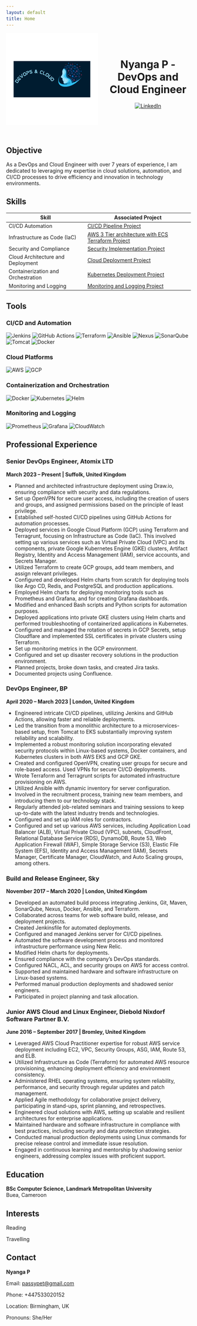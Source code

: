 ```yaml
---
layout: default
title: Home
---
```


<header style="display: flex; align-items: center; justify-content: space-between;">
  <img src="logo.png" alt="NP Logo" style="width: 250px; height: auto; margin-right: 20px;">
  <div style="flex-grow: 1;">
    <h1>Nyanga P - DevOps and Cloud Engineer</h1>
    <p>
      <a href="https://www.linkedin.com/in/nyanga-p-674721258/" target="_blank">
        <img src="https://img.shields.io/badge/-LinkedIn-0072b1?&style=for-the-badge&logo=linkedin&logoColor=white" alt="LinkedIn">
      </a>
    </p>
  </div>
</header>

<section id="objective" class="home-section">
  <h2>Objective</h2>
  <p>As a DevOps and Cloud Engineer with over 7 years of experience, I am dedicated to leveraging my expertise in cloud solutions, automation, and CI/CD processes to drive efficiency and innovation in technology environments.</p>
</section>

<section id="skills" class="home-section">
  <h2>Skills</h2>
  <table>
    <thead>
      <tr>
        <th>Skill</th>
        <th>Associated Project</th>
      </tr>
    </thead>
    <tbody>
      <tr>
        <td>CI/CD Automation</td>
        <td><a href="https://github.com/m-pasima/CI-CD-Pipeline-Project">CI/CD Pipeline Project</a></td>
      </tr>
      <tr>
        <td>Infrastructure as Code (IaC)</td>
        <td><a href="https://github.com/m-pasima/Aws-terraform-multi-tier-application.git">AWS 3 Tier architecture with ECS Terraform Project</a></td>
      </tr>
      <tr>
        <td>Security and Compliance</td>
        <td><a href="https://github.com/m-pasima/Security-Implementation-Project.git">Security Implementation Project</a></td>
      </tr>
      <tr>
        <td>Cloud Architecture and Deployment</td>
        <td><a href="https://github.com/m-pasima/Cloud-Deployment-Project.git">Cloud Deployment Project</a></td>
      </tr>
      <tr>
        <td>Containerization and Orchestration</td>
        <td><a href="https://github.com/m-pasima/Kubernetes-Deployment-Project.git">Kubernetes Deployment Project</a></td>
      </tr>
      <tr>
        <td>Monitoring and Logging</td>
        <td><a href="https://github.com/m-pasima/Monitoring-and-Logging-Project.git">Monitoring and Logging Project</a></td>
      </tr>
    </tbody>
  </table>
</section>

<section id="tools" class="home-section">
  <h2>Tools</h2>
  <h3>CI/CD and Automation</h3>
  <p>
    <img src="https://img.shields.io/badge/-Jenkins-D24939?&style=for-the-badge&logo=Jenkins&logoColor=white" alt="Jenkins">
    <img src="https://img.shields.io/badge/-GitHub_Actions-2088FF?&style=for-the-badge&logo=GitHub-Actions&logoColor=white" alt="GitHub Actions">
    <img src="https://img.shields.io/badge/-Terraform-623CE4?&style=for-the-badge&logo=Terraform&logoColor=white" alt="Terraform">
    <img src="https://img.shields.io/badge/-Ansible-EE0000?&style=for-the-badge&logo=Ansible&logoColor=white" alt="Ansible">
    <img src="https://img.shields.io/badge/-Nexus-4E73B9?&style=for-the-badge&logo=Sonatype&logoColor=white" alt="Nexus">
    <img src="https://img.shields.io/badge/-SonarQube-4E9BCD?&style=for-the-badge&logo=SonarQube&logoColor=white" alt="SonarQube">
    <img src="https://img.shields.io/badge/-Tomcat-F8DC75?&style=for-the-badge&logo=Apache%20Tomcat&logoColor=black" alt="Tomcat">
    <img src="https://img.shields.io/badge/-Docker-2496ED?&style=for-the-badge&logo=Docker&logoColor=white" alt="Docker">
  </p>

  <h3>Cloud Platforms</h3>
  <p>
    <img src="https://img.shields.io/badge/-AWS-232F3E?&style=for-the-badge&logo=Amazon-AWS&logoColor=white" alt="AWS">
    <img src="https://img.shields.io/badge/-GCP-4285F4?&style=for-the-badge&logo=Google-Cloud&logoColor=white" alt="GCP">
  </p>

  <h3>Containerization and Orchestration</h3>
  <p>
    <img src="https://img.shields.io/badge/-Docker-2496ED?&style=for-the-badge&logo=Docker&logoColor=white" alt="Docker">
    <img src="https://img.shields.io/badge/-Kubernetes-326CE5?&style=for-the-badge&logo=Kubernetes&logoColor=white" alt="Kubernetes">
    <img src="https://img.shields.io/badge/-Helm-0F1689?&style=for-the-badge&logo=Helm&logoColor=white" alt="Helm">
  </p>

  <h3>Monitoring and Logging</h3>
  <p>
    <img src="https://img.shields.io/badge/-Prometheus-E6522C?&style=for-the-badge&logo=Prometheus&logoColor=white" alt="Prometheus">
    <img src="https://img.shields.io/badge/-Grafana-F46800?&style=for-the-badge&logo=Grafana&logoColor=white" alt="Grafana">
    <img src="https://img.shields.io/badge/-CloudWatch-FF9900?&style=for-the-badge&logo=Amazon%20AWS&logoColor=white" alt="CloudWatch">
  </p>
</section>

<section id="experience" class="home-section">
  <h2>Professional Experience</h2>
  <h3>Senior DevOps Engineer, Atomix LTD</h3>
  <p><strong>March 2023 – Present | Suffolk, United Kingdom</strong></p>
  <ul>
    <li>Planned and architected infrastructure deployment using Draw.io, ensuring compliance with security and data regulations.</li>
    <li>Set up OpenVPN for secure user access, including the creation of users and groups, and assigned permissions based on the principle of least privilege.</li>
    <li>Established self-hosted CI/CD pipelines using GitHub Actions for automation processes.</li>
    <li>Deployed services in Google Cloud Platform (GCP) using Terraform and Terragrunt, focusing on Infrastructure as Code (IaC). This involved setting up various services such as Virtual Private Cloud (VPC) and its components, private Google Kubernetes Engine (GKE) clusters, Artifact Registry, Identity and Access Management (IAM), service accounts, and Secrets Manager.</li>
    <li>Utilized Terraform to create GCP groups, add team members, and assign relevant privileges.</li>
    <li>Configured and developed Helm charts from scratch for deploying tools like Argo CD, Redis, and PostgreSQL and production applications.</li>
    <li>Employed Helm charts for deploying monitoring tools such as Prometheus and Grafana, and for creating Grafana dashboards.</li>
    <li>Modified and enhanced Bash scripts and Python scripts for automation purposes.</li>
    <li>Deployed applications into private GKE clusters using Helm charts and performed troubleshooting of containerized applications in Kubernetes.</li>
    <li>Configured and managed the rotation of secrets in GCP Secrets, setup Cloudflare and implemented SSL certificates in private clusters using Terraform.</li>
    <li>Set up monitoring metrics in the GCP environment.</li>
    <li>Configured and set up disaster recovery solutions in the production environment.</li>
    <li>Planned projects, broke down tasks, and created Jira tasks.</li>
    <li>Documented projects using Confluence.</li>
  </ul>

  <h3>DevOps Engineer, BP</h3>
  <p><strong>April 2020 – March 2023 | London, United Kingdom</strong></p>
  <ul>
    <li>Engineered intricate CI/CD pipelines, utilizing Jenkins and GitHub Actions, allowing faster and reliable deployments.</li>
    <li>Led the transition from a monolithic architecture to a microservices-based setup, from Tomcat to EKS substantially improving system reliability and scalability.</li>
    <li>Implemented a robust monitoring solution incorporating elevated security protocols within Linux-based systems, Docker containers, and Kubernetes clusters in both AWS EKS and GCP GKE.</li>
    <li>Created and configured OpenVPN, creating user groups for secure and role-based access. Used VPNs for secure CI/CD deployments.</li>
    <li>Wrote Terraform and Terragrunt scripts for automated infrastructure provisioning on AWS.</li>
    <li>Utilized Ansible with dynamic inventory for server configuration.</li>
    <li>Involved in the recruitment process, training new team members, and introducing them to our technology stack.</li>
    <li>Regularly attended job-related seminars and training sessions to keep up-to-date with the latest industry trends and technologies.</li>
    <li>Configured and set up IAM roles for contractors.</li>
    <li>Configured and set up various AWS services, including Application Load Balancer (ALB), Virtual Private Cloud (VPC), subnets, CloudFront, Relational Database Service (RDS), DynamoDB, Route 53, Web Application Firewall (WAF), Simple Storage Service (S3), Elastic File System (EFS), Identity and Access Management (IAM), Secrets Manager, Certificate Manager, CloudWatch, and Auto Scaling groups, among others.</li>
  </ul>

  <h3>Build and Release Engineer, Sky</h3>
  <p><strong>November 2017 – March 2020 | London, United Kingdom</strong></p>
  <ul>
    <li>Developed an automated build process integrating Jenkins, Git, Maven, SonarQube, Nexus, Docker, Ansible, and Terraform.</li>
    <li>Collaborated across teams for web software build, release, and deployment projects.</li>
    <li>Created Jenkinsfile for automated deployments.</li>
    <li>Configured and managed Jenkins server for CI/CD pipelines.</li>
    <li>Automated the software development process and monitored infrastructure performance using New Relic.</li>
    <li>Modified Helm charts for deployments.</li>
    <li>Ensured compliance with the company’s DevOps standards.</li>
    <li>Configured NACL, ACL, and security groups on AWS for access control.</li>
    <li>Supported and maintained hardware and software infrastructure on Linux-based systems.</li>
    <li>Performed manual production deployments and shadowed senior engineers.</li>
    <li>Participated in project planning and task allocation.</li>
  </ul>

  <h3>Junior AWS Cloud and Linux Engineer, Diebold Nixdorf Software Partner B.V.</h3>
  <p><strong>June 2016 – September 2017 | Bromley, United Kingdom</strong></p>
  <ul>
    <li>Leveraged AWS Cloud Practitioner expertise for robust AWS service deployment including EC2, VPC, Security Groups, ASG, IAM, Route 53, and ELB.</li>
    <li>Utilized Infrastructure as Code (Terraform) for automated AWS resource provisioning, enhancing deployment efficiency and environment consistency.</li>
    <li>Administered RHEL operating systems, ensuring system reliability, performance, and security through regular updates and patch management.</li>
    <li>Applied Agile methodology for collaborative project delivery, participating in stand-ups, sprint planning, and retrospectives.</li>
    <li>Engineered cloud solutions with AWS, setting up scalable and resilient architectures for enterprise applications.</li>
    <li>Maintained hardware and software infrastructure in compliance with best practices, including security and data protection strategies.</li>
    <li>Conducted manual production deployments using Linux commands for precise release control and immediate issue resolution.</li>
    <li>Engaged in continuous learning and mentorship by shadowing senior engineers, addressing complex issues with proficient support.</li>
  </ul>
</section>

<section id="education" class="home-section">
  <h2>Education</h2>
  <p><strong>BSc Computer Science, Landmark Metropolitan University</strong><br>Buea, Cameroon</p>
</section>

<section id="interests" class="home-section">
  <h2>Interests</h2>
  <p>Reading</p>
  <p>Travelling</p>
</section>

<section id="contact" class="home-section">
  <h2>Contact</h2>
  <p><strong>Nyanga P</strong></p>
  <p>Email: <a href="mailto:passypet@gmail.com">passypet@gmail.com</a></p>
  <p>Phone: +447533020152</p>
  <p>Location: Birmingham, UK</p>
  <p>Pronouns: She/Her</p>
</section>



